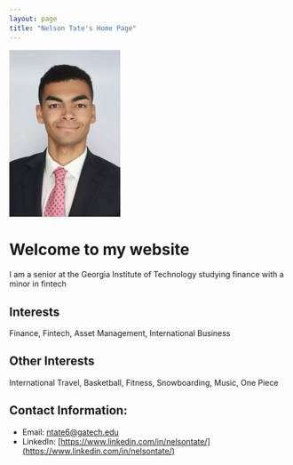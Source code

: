 ```yaml
---
layout: page
title: "Nelson Tate's Home Page"
---
```

<img src="NelsonTatePic.jpeg" atl="Nelson Tate" width="200">

# Welcome to my website
I am a senior at the Georgia Institute of Technology studying finance with a minor in fintech

## Interests
Finance, Fintech, Asset Management, International Business

## Other Interests
International Travel, Basketball, Fitness, Snowboarding, Music, One Piece

## Contact Information:
* Email: [ntate6@gatech.edu](ntate6@gatech.edu)
* LinkedIn: [https://www.linkedin.com/in/nelsontate/](https://www.linkedin.com/in/nelsontate/)
